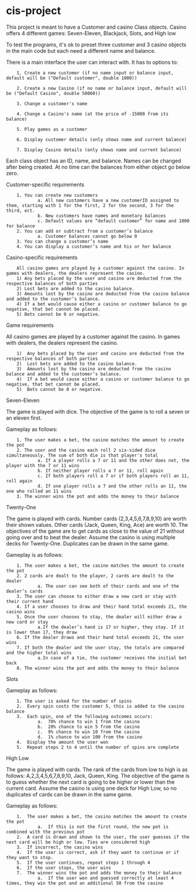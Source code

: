 # cis-project
 This project is meant to have a Customer and casino Class objects. Casino offers 4 different games: Seven-Eleven, Blackjack, Slots, and High low
 
 To test the programs, it's ok to preset three customer and 3 casino objects in the main code but each need a different name and balance.
 
 There is a main interface the user can interact with. It has to options to:
        
        1. Create a new customer (if no name input or balance input, default will be ("Default customer", double 1000))
        
        2. Create a new Casino (if no name or balance input, default will be ("Default Casino", double 50000))
        
        3. Change a customer's name
        
        4. Change a Casino's name (at the price of -15000 from its balance)
        
        5. Play games as a customer
        
        6. Display customer details (only shows name and current balance)
        
        7. Display Casino details (only shows name and current balance)
 Each class object has an ID, name, and balance. Names can be changed after being created.
At no time can the balances from either object go below zero.

 Customer-specific requirements        
        
        1. You can create new customers
                a. All new customers have a new customerID assigned to them, starting with 1 for the first, 2 for the second, 3 for the third, ect.
                b. New customers have names and monetary balances 
                c. Default values are “default customer” for name and 1000 for balance
        2. You can add or subtract from a customer’s balance
                a. Customer balances cannot go below 0
        3. You can change a customer’s name
        4. You can display a customer’s name and his or her balance

Casino-specific requirements

        All casino games are played by a customer against the casino. In games with dealers, the dealers represent the casino.
        1) Any bets placed by the user and casino are deducted from the respective balances of both parties
        2) Lost bets are added to the casino balance. 
        3) Amounts lost by the casino are deducted from the casino balance and added to the customer’s balance. 
        4) If a bet would cause either a casino or customer balance to go negative, that bet cannot be placed. 
        5) Bets cannot be 0 or negative.
        
Game requirements

All casino games are played by a customer against the casino. In games with dealers, the dealers represent the casino.
        
        1)	Any bets placed by the user and casino are deducted from the respective balances of both parties
        2)	Lost bets are added to the casino balance. 
        3)	Amounts lost by the casino are deducted from the casino balance and added to the customer’s balance. 
        4)	If a bet would cause either a casino or customer balance to go negative, that bet cannot be placed. 
        5)	Bets cannot be 0 or negative.

Seven-Eleven

The game is played with dice. The objective of the game is to roll a seven or an eleven first.

Gameplay as follows:
        
        1. The user makes a bet, the casino matches the amount to create the pot
        2. The user and the casino each roll 2 six-sided dice simultaneously. The sum of both die is that player's total
                a. If a player rolls a 7 or 11 and the other does not, the player with the 7 or 11 wins
                b. If neither player rolls a 7 or 11, roll again
                c. If both players roll a 7 or if both players roll an 11, roll again
                d. If one player rolls a 7 and the other rolls an 11, the one who rolled an 11 wins
        3. The winner wins the pot and adds the money to their balance

Twenty-One

The game is played with cards. Number cards (2,3,4,5,6,7,8,9,10) are worth their shown values. Other cards (Jack, Queen, King, Ace) are worth 10. The objectives of the game are to get cards as close to the value of 21 without going over and to beat the dealer.  Assume the casino is using multiple decks for Twenty-One. Duplicates can be drawn in the same game. 

Gameplay is as follows:

        1. The user makes a bet, the casino matches the amount to create the pot
        2. 2 cards are dealt to the player, 2 cards are dealt to the dealer
                a. The user can see both of their cards and one of the dealer’s cards
        3. The user can choose to either draw a new card or stay with their current hand
        4. If a user chooses to draw and their hand total exceeds 21, the casino wins
        5. Once the user chooses to stay, the dealer will either draw a new card or stay 
                a.If the dealer’s hand is 17 or higher, they stay. If it is lower than 17, they draw 
        6. If the dealer draws and their hand total exceeds 21, the user wins 
        7. If both the dealer and the user stay, the totals are compared and the higher total wins
                a.In case of a tie, the customer receives the initial bet back
        8. The winner wins the pot and adds the money to their balance

Slots

Gameplay as follows:

        1. The user is asked for the number of spins
        2.	Every spin costs the customer 5, this is added to the casino balance
        3.	Each spin, one of the following outcomes occurs:
                a.	70% chance to win 1 from the casino
                b.	20% chance to win 5 from the casino
                c.	9% chance to win 10 from the casino
                d.	1% chance to win 100 from the casino
        4.	Display the amount the user won
        5.	Repeat steps 2 to 4 until the number of spins are complete 

High Low

The game is played with cards. The rank of the cards from low to high is as follows: A,2,3,4,5,6,7,8,9,10, Jack, Queen, King. The objective of the game is to guess whether the next card is going to be higher or lower than the current card. Assume the casino is using one deck for High Low, so no duplicates of cards can be drawn in the same game.

Gameplay as follows:

        1.	The user makes a bet, the casino matches the amount to create the pot
                a.	If this is not the first round, the new pot is combined with the previous pot
        2.	A card is drawn and shown to the user, the user guesses if the next card will be high or low. Ties are considered high
        3.	If incorrect, the casino wins 
        4.	If the user is correct, ask if they want to continue or if they want to stop. 
        5.	If the user continues, repeat steps 1 through 4 
        6.	If the user stops, the user wins
        7.	The winner wins the pot and adds the money to their balance
                a.	If the user won and guessed correctly at least 4 times, they win the pot and an additional 50 from the casino

